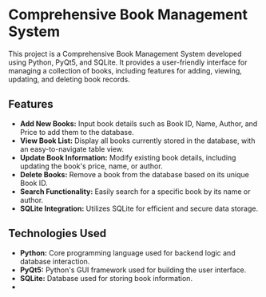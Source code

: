 # Comprehensive Book Management System

This project is a Comprehensive Book Management System developed using Python, PyQt5, and SQLite. It provides a user-friendly interface for managing a collection of books, including features for adding, viewing, updating, and deleting book records.

## Features

- **Add New Books:** Input book details such as Book ID, Name, Author, and Price to add them to the database.
- **View Book List:** Display all books currently stored in the database, with an easy-to-navigate table view.
- **Update Book Information:** Modify existing book details, including updating the book's price, name, or author.
- **Delete Books:** Remove a book from the database based on its unique Book ID.
- **Search Functionality:** Easily search for a specific book by its name or author.
- **SQLite Integration:** Utilizes SQLite for efficient and secure data storage.

## Technologies Used

- **Python:** Core programming language used for backend logic and database interaction.
- **PyQt5:** Python's GUI framework used for building the user interface.
- **SQLite:** Database used for storing book information.
- 
